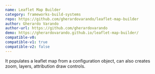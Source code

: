 ```yaml
---
name: Leaflet Map Builder
category: frameworks-build-systems
repo: https://github.com/gherardovarando/leaflet-map-builder
author: Gherardo Varando
author-url: https://github.com/gherardovarando
demo: https://gherardovarando.github.io/leaflet-map-builder/
compatible-v0:
compatible-v1: true
compatible-v2: false
---
```


It populates a leaflet map from a configuration object, can also creates zoom, layers, attribution draw controls.
